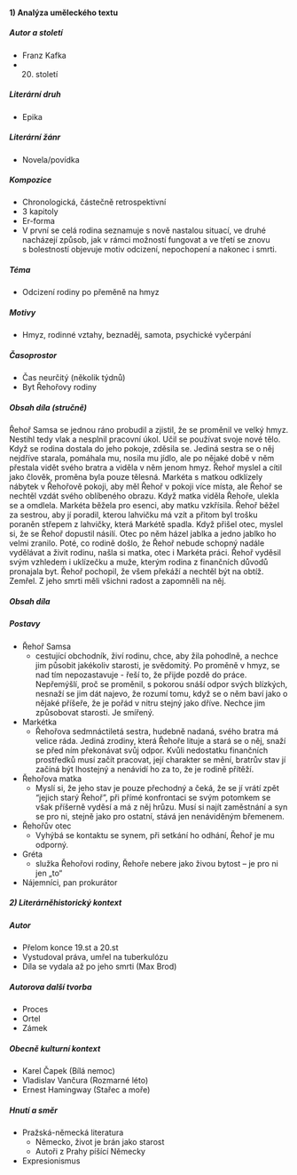 #### 1) Analýza uměleckého textu
##### Autor a století
- Franz Kafka
- 20. století
##### Literární druh
- Epika
##### Literární žánr
- Novela/povídka
##### Kompozice
- Chronologická, částečně retrospektivní
- 3 kapitoly
- Er-forma
- V první se celá rodina seznamuje s nově
nastalou situací, ve druhé nacházejí způsob, jak v rámci možností fungovat a ve třetí se znovu
s bolestností objevuje motiv odcizení, nepochopení a nakonec i smrti.
##### Téma
- Odcizení rodiny po přeměně na hmyz
##### Motivy
- Hmyz, rodinné vztahy, beznaděj, samota, psychické vyčerpání
##### Časoprostor
- Čas neurčitý (několik týdnů)
- Byt Řehořovy rodiny
##### Obsah díla (stručně)
Řehoř Samsa se jednou ráno probudil a zjistil, že se proměnil ve velký hmyz. Nestihl tedy vlak a
nesplnil pracovní úkol. Učil se používat svoje nové tělo. Když se rodina dostala do jeho pokoje, zděsila
se. Jediná sestra se o něj nejdříve starala, pomáhala mu, nosila mu jídlo, ale po nějaké době v něm
přestala vidět svého bratra a viděla v něm jenom hmyz. Řehoř myslel a cítil jako člověk, proměna byla
pouze tělesná. Markéta s matkou odklízely nábytek v Řehořově pokoji, aby měl Řehoř v pokoji více
místa, ale Řehoř se nechtěl vzdát svého oblíbeného obrazu. Když matka viděla Řehoře, ulekla se a
omdlela. Markéta běžela pro esenci, aby matku vzkřísila. Řehoř běžel za sestrou, aby jí poradil, kterou
lahvičku má vzít a přitom byl trošku poraněn střepem z lahvičky, která Markétě spadla. Když přišel
otec, myslel si, že se Řehoř dopustil násilí. Otec po něm házel jablka a jedno jablko ho velmi zranilo.
Poté, co rodině došlo, že Řehoř nebude schopný nadále vydělávat a živit rodinu, našla si matka, otec i
Markéta práci. Řehoř vyděsil svým vzhledem i uklízečku a muže, kterým rodina z finančních důvodů
pronajala byt. Řehoř pochopil, že všem překáží a nechtěl být na obtíž. Zemřel. Z jeho smrti měli
všichni radost a zapomněli na něj.
##### Obsah díla
##### Postavy
- Řehoř Samsa 
	- cestující obchodník, živí rodinu, chce, aby žila pohodlně, a nechce jim působit jakékoliv starosti, je svědomitý. Po proměně v hmyz, se nad tím nepozastavuje - řeší to, že přijde pozdě do práce. Nepřemýšlí, proč se proměnil, s pokorou snáší odpor svých blízkých, nesnaží se jim dát najevo, že rozumí tomu, když se o něm baví jako o nějaké příšeře, že je pořád v nitru stejný jako dříve. Nechce jim způsobovat starosti. Je smířený.
- Markétka
	- Řehořova sedmnáctiletá sestra, hudebně nadaná, svého bratra má velice ráda. Jediná zrodiny, která Řehoře lituje a stará se o něj, snaží se před ním překonávat svůj odpor. Kvůli nedostatku finančních prostředků musí začít pracovat, její charakter se mění, bratrův stav jí začíná být lhostejný a nenávidí ho za to, že je rodině přítěží.
- Řehořova matka 
	- Myslí si, že jeho stav je pouze přechodný a čeká, že se jí vrátí zpět “jejich starý Řehoř”, při přímé konfrontaci se svým potomkem se však příšerně vyděsí a má z něj hrůzu. Musí si najít zaměstnání a syn se pro ni, stejně jako pro ostatní, stává jen nenáviděným břemenem.
- Řehořův otec 
	- Vyhýbá se kontaktu se synem, při setkání ho odhání, Řehoř je mu odporný.
- Gréta 
	- služka Řehořovi rodiny, Řehoře nebere jako živou bytost – je pro ni jen „to“
- Nájemníci, pan prokurátor
##### 2) Literárněhistorický kontext
##### Autor
- Přelom konce 19.st a 20.st
- Vystudoval práva, umřel na tuberkulózu
- Díla se vydala až po jeho smrti (Max Brod)
##### Autorova další tvorba
- Proces
- Ortel
- Zámek
##### Obecně kulturní kontext
- Karel Čapek (Bílá nemoc)
- Vladislav Vančura (Rozmarné léto)
- Ernest Hamingway (Stařec a moře)
##### Hnutí a směr
- Pražská-německá literatura
	- Německo, život je brán jako starost
	- Autoři z Prahy píšící Německy
- Expresionismus
